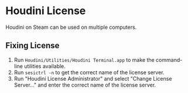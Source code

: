 # Houdini License

Houdini on Steam can be used on multiple computers.

## Fixing License

1. Run `Houdini/Utilities/Houdini Terminal.app` to make the command-line utilities available.
2. Run `sesictrl -n` to get the correct name of the license server.
3. Run "Houdini License Administrator" and select "Change License Server..." and enter the correct name of the license server.